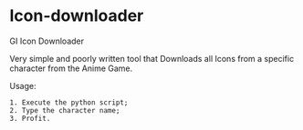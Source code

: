# Icon-downloader
GI Icon Downloader

Very simple and poorly written tool that Downloads all Icons from a specific character from the Anime Game.

Usage:
```
1. Execute the python script;
2. Type the character name;
3. Profit.
```
